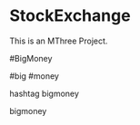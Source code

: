 # StockExchange
This is an MThree Project.

#BigMoney

#big
#money

hashtag bigmoney










bigmoney
